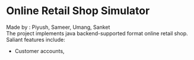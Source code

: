Online Retail Shop Simulator
================
Made by :
Piyush, Sameer, Umang, Sanket <br />
The project implements java backend-supported format online retail shop. <br />
Saliant features include:
<ul>
  <li> Customer accounts, 